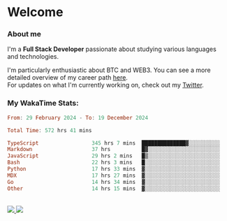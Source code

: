 # Welcome

### About me

I'm a **Full Stack Developer** passionate about studying various languages and technologies. 
</br>

I'm particularly enthusiastic about BTC and WEB3. You can see a more detailed overview of my career path [here](https://yanfer.vercel.app/).
</br>
For updates on what I'm currently working on, check out my [Twitter](https://twitter.com/yamigake).

### My WakaTime Stats:
<!--START_SECTION:waka-->

```haskell
From: 29 February 2024 - To: 19 December 2024

Total Time: 572 hrs 41 mins

TypeScript                 345 hrs 7 mins  ██████████████▓░░░░░░░░░░   58.80 %
Markdown                   37 hrs          █▓░░░░░░░░░░░░░░░░░░░░░░░   06.30 %
JavaScript                 29 hrs 2 mins   █▒░░░░░░░░░░░░░░░░░░░░░░░   04.95 %
Bash                       22 hrs 3 mins   █░░░░░░░░░░░░░░░░░░░░░░░░   03.76 %
Python                     17 hrs 33 mins  ▓░░░░░░░░░░░░░░░░░░░░░░░░   02.99 %
MDX                        17 hrs 27 mins  ▓░░░░░░░░░░░░░░░░░░░░░░░░   02.97 %
Go                         14 hrs 34 mins  ▓░░░░░░░░░░░░░░░░░░░░░░░░   02.48 %
Other                      14 hrs 15 mins  ▓░░░░░░░░░░░░░░░░░░░░░░░░   02.43 %
```

<!--END_SECTION:waka-->

<div style="display: inline_block"><br>
  <a style="border-radius:10px;" href="https://www.linkedin.com/in/yan-fernandes-55a81a201/" target="_blank"><img src="https://skillicons.dev/icons?i=linkedin" target="_blank"</a> 
  <a style="border-radius:10px;" href = "mailto:yanfernandes404@gmail.com"><img src="https://skillicons.dev/icons?i=gmail" target="_blank"></a>
</div>
